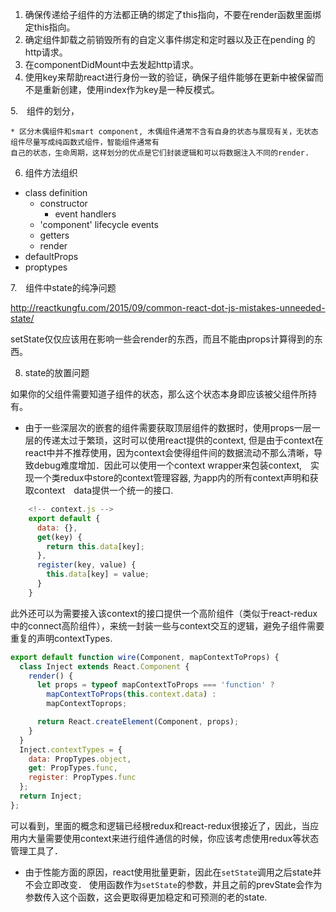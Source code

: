 1. 确保传递给子组件的方法都正确的绑定了this指向，不要在render函数里面绑定this指向。
2. 确定组件卸载之前销毁所有的自定义事件绑定和定时器以及正在pending 的http请求。
3. 在componentDidMount中去发起http请求。
5. 使用key来帮助react进行身份一致的验证，确保子组件能够在更新中被保留而不是重新创建，使用index作为key是一种反模式。

5.　组件的划分，

	* 区分木偶组件和smart component, 木偶组件通常不含有自身的状态与展现有关，无状态组件尽量写成纯函数式组件，智能组件通常有
	自己的状态，生命周期，这样划分的优点是它们封装逻辑和可以将数据注入不同的render.

6. 组件方法组织

* class definition
  * constructor
    * event handlers
  * 'component' lifecycle events
  * getters
  * render
* defaultProps
* proptypes

7.　组件中state的纯净问题

http://reactkungfu.com/2015/09/common-react-dot-js-mistakes-unneeded-state/

setState仅仅应该用在影响一些会render的东西，而且不能由props计算得到的东西。

8. state的放置问题

如果你的父组件需要知道子组件的状态，那么这个状态本身即应该被父组件所持有。


* 由于一些深层次的嵌套的组件需要获取顶层组件的数据时，使用props一层一层的传递太过于繁琐，这时可以使用react提供的context, 但是由于context在react中并不推荐使用，因为context会使得组件间的数据流动不那么清晰，导致debug难度增加．因此可以使用一个context wrapper来包装context,　实现一个类redux中store的context管理容器, 为app内的所有context声明和获取context　data提供一个统一的接口.


```js
	<!-- context.js -->
	export default {
	  data: {},
	  get(key) {
	    return this.data[key];
	  },
	  register(key, value) {
	    this.data[key] = value;
	  }
	}
```

此外还可以为需要接入该context的接口提供一个高阶组件（类似于react-redux中的connect高阶组件），来统一封装一些与context交互的逻辑，避免子组件需要重复的声明contextTypes.

```js
export default function wire(Component, mapContextToProps) {
  class Inject extends React.Component {
    render() {
      let props = typeof mapContextToProps === 'function' ?
      	mapContextToProps(this.context.data) : 
      	mapContextToprops;

      return React.createElement(Component, props);
    }
  }
  Inject.contextTypes = {
    data: PropTypes.object,
    get: PropTypes.func,
    register: PropTypes.func
  };
  return Inject;
};

```


可以看到，里面的概念和逻辑已经根redux和react-redux很接近了，因此，当应用内大量需要使用context来进行组件通信的时候，你应该考虑使用redux等状态管理工具了．


* 由于性能方面的原因，react使用批量更新，因此在`setState`调用之后state并不会立即改变．
使用函数作为`setState`的参数，并且之前的prevState会作为参数传入这个函数，这会更取得更加稳定和可预测的老的state.


































